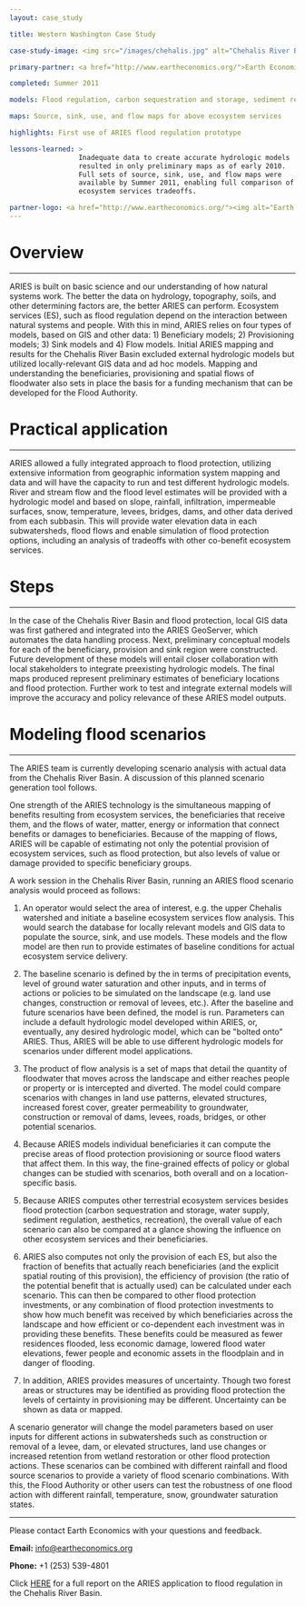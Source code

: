 ```yaml
---
layout: case_study

title: Western Washington Case Study

case-study-image: <img src="/images/chehalis.jpg" alt="Chehalis River Basin" />

primary-partner: <a href="http://www.eartheconomics.org/">Earth Economics</a>

completed: Summer 2011

models: Flood regulation, carbon sequestration and storage, sediment regulation, aesthetic viewsheds, open space proximity

maps: Source, sink, use, and flow maps for above ecosystem services

highlights: First use of ARIES flood regulation prototype

lessons-learned: >
                 Inadequate data to create accurate hydrologic models
                 resulted in only preliminary maps as of early 2010.
                 Full sets of source, sink, use, and flow maps were
                 available by Summer 2011, enabling full comparison of
                 ecosystem services tradeoffs.

partner-logo: <a href="http://www.eartheconomics.org/"><img alt="Earth Economics" src="/images/logos/EELogo_Tiny_jpg.jpg" /></a>
---
```

# Overview
-----------

ARIES is built on basic science and our understanding of how natural
systems work. The better the data on hydrology, topography, soils, and
other determining factors are, the better ARIES can perform. Ecosystem
services (ES), such as flood regulation depend on the interaction
between natural systems and people. With this in mind, ARIES relies on
four types of models, based on GIS and other data: 1) Beneficiary
models; 2) Provisioning models; 3) Sink models and 4) Flow
models. Initial ARIES mapping and results for the Chehalis River Basin
excluded external hydrologic models but utilized locally-relevant GIS
data and ad hoc models. Mapping and understanding the beneficiaries,
provisioning and spatial flows of floodwater also sets in place the
basis for a funding mechanism that can be developed for the Flood
Authority.

# Practical application
------------------------

ARIES allowed a fully integrated approach to flood protection,
utilizing extensive information from geographic information system
mapping and data and will have the capacity to run and test different
hydrologic models. River and stream flow and the flood level estimates
will be provided with a hydrologic model and based on slope, rainfall,
infiltration, impermeable surfaces, snow, temperature, levees,
bridges, dams, and other data derived from each subbasin. This will
provide water elevation data in each subwatersheds, flood flows and
enable simulation of flood protection options, including an analysis
of tradeoffs with other co-benefit ecosystem services.

# Steps
--------

In the case of the Chehalis River Basin and flood protection, local
GIS data was first gathered and integrated into the ARIES GeoServer,
which automates the data handling process.  Next, preliminary
conceptual models for each of the beneficiary, provision and sink
region were constructed. Future development of these models will
entail closer collaboration with local stakeholders to integrate
preexisting hydrologic models. The final maps produced represent
preliminary estimates of beneficiary locations and flood
protection. Further work to test and integrate external models will
improve the accuracy and policy relevance of these ARIES model
outputs.

# Modeling flood scenarios
---------------------------

The ARIES team is currently developing scenario analysis with actual
data from the Chehalis River Basin. A discussion of this planned
scenario generation tool follows.

One strength of the ARIES technology is the simultaneous mapping of
benefits resulting from ecosystem services, the beneficiaries that
receive them, and the flows of water, matter, energy or information
that connect benefits or damages to beneficiaries.  Because of the
mapping of flows, ARIES will be capable of estimating not only the
potential provision of ecosystem services, such as flood protection,
but also levels of value or damage provided to specific beneficiary
groups.

A work session in the Chehalis River Basin, running an ARIES flood
scenario analysis would proceed as follows:

1. An operator would select the area of interest, e.g. the upper
   Chehalis watershed and initiate a baseline ecosystem services flow
   analysis. This would search the database for locally relevant
   models and GIS data to populate the source, sink, and use models.
   These models and the flow model are then run to provide estimates
   of baseline conditions for actual ecosystem service delivery.

2. The baseline scenario is defined by the in terms of precipitation
   events, level of ground water saturation and other inputs, and in
   terms of actions or policies to be simulated on the landscape
   (e.g. land use changes, construction or removal of levees, etc.).
   After the baseline and future scenarios have been defined, the
   model is run. Parameters can include a default hydrologic model
   developed within ARIES, or, eventually, any desired hydrologic
   model, which can be "bolted onto" ARIES. Thus, ARIES will be able
   to use different hydrologic models for scenarios under different
   model applications.

3. The product of flow analysis is a set of maps that detail the
   quantity of floodwater that moves across the landscape and either
   reaches people or property or is intercepted and diverted. The
   model could compare scenarios with changes in land use patterns,
   elevated structures, increased forest cover, greater permeability
   to groundwater, construction or removal of dams, levees, roads,
   bridges, or other potential scenarios.

4. Because ARIES models individual beneficiaries it can compute the
   precise areas of flood protection provisioning or source flood
   waters that affect them. In this way, the fine-grained effects of
   policy or global changes can be studied with scenarios, both
   overall and on a location-specific basis.

5. Because ARIES computes other terrestrial ecosystem services besides
   flood protection (carbon sequestration and storage, water supply,
   sediment regulation, aesthetics, recreation), the overall value of
   each scenario can also be compared at a glance showing the
   influence on other ecosystem services and their beneficiaries.

6. ARIES also computes not only the provision of each ES, but also the
   fraction of benefits that actually reach beneficiaries (and the
   explicit spatial routing of this provision), the efficiency of
   provision (the ratio of the potential benefit that is actually
   used) can be calculated under each scenario. This can then be
   compared to other flood protection investments, or any combination
   of flood protection investments to show how much benefit was
   received by which beneficiaries across the landscape and how
   efficient or co-dependent each investment was in providing these
   benefits. These benefits could be measured as fewer residences
   flooded, less economic damage, lowered flood water elevations,
   fewer people and economic assets in the floodplain and in danger of
   flooding.

7. In addition, ARIES provides measures of uncertainty. Though two
   forest areas or structures may be identified as providing flood
   protection the levels of certainty in provisioning may be
   different. Uncertainty can be shown as data or mapped.

A scenario generator will change the model parameters based on user
inputs for different actions in subwatersheds such as construction or
removal of a levee, dam, or elevated structures, land use changes or
increased retention from wetland restoration or other flood protection
actions. These scenarios can be combined with different rainfall and
flood source scenarios to provide a variety of flood scenario
combinations. With this, the Flood Authority or other users can test
the robustness of one flood action with different rainfall,
temperature, snow, groundwater saturation states.

-------------------------------------------

Please contact Earth Economics with your questions and feedback.

**Email:** <info@eartheconomics.org>

**Phone:** +1 (253) 539-4801

Click [HERE](http://www.eartheconomics.org/Page12.aspx) for a full
report on the ARIES application to flood regulation in the Chehalis
River Basin.
